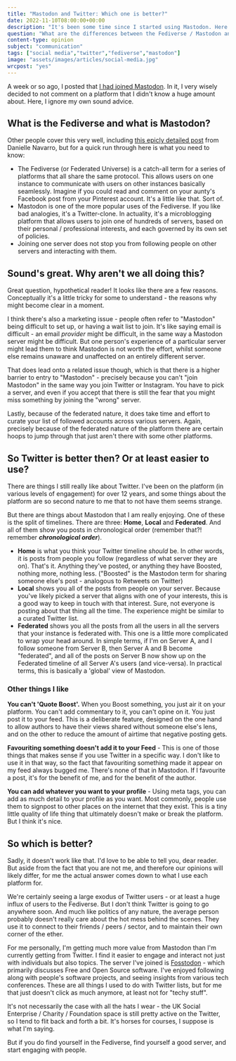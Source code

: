 ```yaml
---
title: "Mastodon and Twitter: Which one is better?"
date: 2022-11-10T08:00:00+00:00
description: "It's been some time since I started using Mastodon. Here are some of the things I prefer about the platform, and somethings I still use Twitter for."
question: "What are the differences between the Fediverse / Mastodon and Twitter, and why should I care?"
content-type: opinion
subject: "communication"
tags: ["social media","twitter","fediverse","mastodon"]
image: "assets/images/articles/social-media.jpg"
wrcpost: "yes"
---
```


A week or so ago, I posted that [I had joined Mastodon]({{site.url}}/musings/yes-im-on-mastodon-now-too/). In it, I very wisely decided to not comment on a platform that I didn't know a huge amount about. Here, I ignore my own sound advice.

## What is the Fediverse and what is Mastodon?

Other people cover this very well, including [this epicly detailed post](https://blog.djnavarro.net/posts/2022-11-03_what-i-know-about-mastodon/) from Danielle Navarro, but for a quick run through here is what you need to know:

- The Fediverse (or Federated Universe) is a catch-all term for a series of platforms that all share the same protocol. This allows users on one instance to communicate with users on other instances basically seamlessly. Imagine if you could read and comment on your aunty's Facebook post from your Pinterest account. It's a little like that. Sort of.
- Mastodon is one of the more popular uses of the Fediverse. If you like bad analogies, it's a Twitter-clone. In actuality, it's a microblogging platform that allows users to join one of hundreds of servers, based on their personal / professional interests, and each governed by its own set of policies. 
- Joining one server does not stop you from following people on other servers and interacting with them. 

## Sound's great. Why aren't we all doing this?

Great question, hypothetical reader! It looks like there are a few reasons. Conceptually it's a little tricky for some to understand - the reasons why might become clear in a moment. 

I think there's also a marketing issue - people often refer to "Mastodon" being difficult to set up, or having a wait list to join. It's like saying email is difficult - an email *provider* might be difficult, in the same way a Mastodon server might be difficult. But one person's experience of a particular server might lead them to think Mastodon is not worth the effort, whilst someone else remains unaware and unaffected on an entirely different server.

That does lead onto a related issue though, which is that there is a higher barrier to entry to "Mastodon" - precisely because you can't "join Mastodon" in the same way you join Twitter or Instagram. You have to pick a server, and even if you accept that there is still the fear that you might miss something by joining the "wrong" server. 

Lastly, because of the federated nature, it does take time and effort to curate your list of followed accounts across various servers. Again, precisely because of the federated nature of the platform there are certain hoops to jump through that just aren't there with some other platforms.

## So Twitter is better then? Or at least easier to use?

There are things I still really like about Twitter. I've been on the platform (in various levels of engagement) for over 12 years, and some things about the platform are so second nature to me that to not have them seems strange.

But there are things about Mastodon that I am really enjoying. One of these is the split of timelines. There are three: **Home**, **Local** and **Federated**. And all of them show you posts in chronological order (remember that?! remember ***chronological order***).

- **Home** is what you think your Twitter timeline *should* be. In other words, it is posts from people you follow (regardless of what server they are on). That's it. Anything they've posted, or anything they have Boosted, nothing more, nothing less. ("Boosted" is the Mastodon term for sharing someone else's post - analogous to Retweets on Twitter)
- **Local** shows you all of the posts from people on your server. Because you've likely picked a server that aligns with one of your interests, this is a good way to keep in touch with that interest. Sure, not everyone is posting about that thing all the time. The experience might be similar to a curated Twitter list.
- **Federated** shows you all the posts from all the users in all the servers that your instance is federated with. This one is a little more complicated to wrap your head around. In simple terms, if I'm on Server A, and I follow someone from Server B, then Server A and B become "federated", and all of the posts on Server B now show up on the Federated timeline of all Server A's users (and vice-versa). In practical terms, this is basically a 'global' view of Mastodon.

### Other things I like

**You can't 'Quote Boost'.** When you Boost something, you just air it on your platform. You can't add commentary to it, you can't opine on it. You just post it to your feed. This is a deliberate feature, designed on the one hand to allow authors to have their views shared without someone else's lens, and on the other to reduce the amount of airtime that negative posting gets.

**Favouriting something doesn't add it to your Feed** - This is one of those things that makes sense if you use Twitter in a specific way. I don't like to use it in that way, so the fact that favouriting something made it appear on my feed always bugged me. There's none of that in Mastodon. If I favourite a post, it's for the benefit of me, and for the benefit of the author.

**You can add whatever you want to your profile** - Using meta tags, you can add as much detail to your profile as you want. Most commonly, people use them to signpost to other places on the internet that they exist. This is a tiny little quality of life thing that ultimately doesn't make or break the platform. But I think it's nice.

## So which is better?

Sadly, it doesn't work like that. I'd love to be able to tell you, dear reader. But aside from the fact that you are not me, and therefore our opinions will likely differ, for me the actual answer comes down to what I use each platform for.

We're certainly seeing a large exodus of Twitter users - or at least a huge influx of users to the Fediverse. But I don't think Twitter is going to go anywhere soon. And much like politics of any nature, the average person probably doesn't really care about the hot mess behind the scenes. They use it to connect to their friends / peers / sector, and to maintain their own corner of the ether.

For me personally, I'm getting much more value from Mastodon than I'm currently getting from Twitter. I find it easier to engage and interact not just with individuals but also topics. The server I've joined is [Fosstodon](https://fosstodon.org/) - which primarily discusses Free and Open Source software. I've enjoyed following along with people's software projects, and seeing insights from various tech conferences. These are all things I used to do with Twitter lists, but for me that just doesn't click as much anymore, at least not for "techy stuff". 

It's not necessarily the case with all the hats I wear - the UK Social Enterprise / Charity / Foundation space is still pretty active on the Twitter, so I tend to flit back and forth a bit. It's horses for courses, I suppose is what I'm saying.

But if you do find yourself in the Fediverse, find yourself a good server, and start engaging with people.